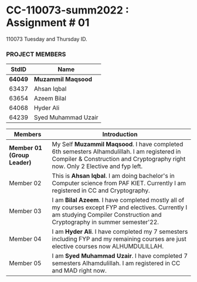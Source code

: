 # CC-110073-summ2022 : Assignment # 01
110073 Tuesday and Thursday ID.

### PROJECT MEMBERS ###
**StdID** | **Name**
------------ | -------------
**64049** | **Muzammil Maqsood** 
63437 | Ahsan Iqbal 
63654 | Azeem Bilal
64068 | Hyder Ali
64239 | Syed Muhammad Uzair

**Members** |**Introduction**
------------ | -------------
**Member 01 (Group Leader)** | My Self **Muzammil Maqsood**. I have completed 6th semesters Alhamdulillah. I am registered in Compiler & Construction and Cryptography right now. Only 2 Elective and fyp left.
Member 02 | This is **Ahsan Iqbal**. I am doing bachelor's in Computer science from PAF KIET. Currently I am registered in CC and Cryptography.
Member 03 | I am **Bilal Azeem**. I have completed mostly all of my courses except FYP and electives. Currently I am studying Compiler Construction and Cryptography in summer semester'22.
Member 04 | I am **Hyder Ali**. I have completed my 7 semesters including FYP and my remaining courses are just elective courses now ALHUMDULILLAH.
Member 05 | I am **Syed Muhammad Uzair**. I have completed 7 semesters Alhamdulillah. I am registered in CC and MAD right now.
